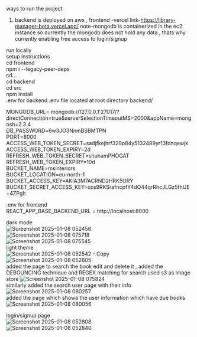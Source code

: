 ways to run the project

1. backend is deployed on aws , frontend -vercel link-https://library-manager-beta.vercel.app/
   note-mongodb is containerized in the ec2 instance so currently the mongodb does not hold any data , thats why currently enabling free access to login/signup

run locally  
setup instructions  
cd frontend  
npm i --legacy-peer-deps  
cd ..  
cd backend  
cd src  
npm install  
.env for backend .env file located at root directory backend/

MONGODB_URL= mongodb://127.0.0.1:27017/?directConnection=true&serverSelectionTimeoutMS=2000&appName=mongosh+2.3.4  
DB_PASSWORD=6w3JO3NnmBSBMTPN  
PORT=8000  
ACCESS_WEB_TOKEN_SECRET=sadjfkejhrf329p84y5132489yr13fdnqewjk  
ACCESS_WEB_TOKEN_EXPIRY=2d  
REFRESH_WEB_TOKEN_SECRET=shuhamPHOGAT  
REFRESH_WEB_TOKEN_EXPIRY=10d  
BUCKET_NAME=msinteriors  
BUCKET_LOCATION=eu-north-1  
BUCKET_ACCESS_KEY=AKIA3M7ACRND2HRK5ORY  
BUCKET_SECRET_ACCESS_KEY=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

.env for frontend  
REACT_APP_BASE_BACKEND_URL = http://localhost:8000

dark mode  
![Screenshot 2025-01-08 052456](https://github.com/user-attachments/assets/9ac763d1-15b2-467d-a0ff-753859b4fa05)  
![Screenshot 2025-01-08 075718](https://github.com/user-attachments/assets/010ab18e-2ff3-4c96-b43a-3315a3981a0f)  
![Screenshot 2025-01-08 075545](https://github.com/user-attachments/assets/ac01b7cf-725c-4f93-bc30-6ce19104870e)  
light theme  
![Screenshot 2025-01-08 052542 - Copy](https://github.com/user-attachments/assets/ce0b1dea-4766-430b-a7ed-3dcce36b6823)
![Screenshot 2025-01-08 052605](https://github.com/user-attachments/assets/04099898-e9c5-41c4-a8b0-df63aec78b49)  
added the page to search the book edit and delete it , added the DEBOUNCING technique and REGEX matching for search used s3 as image store
![Screenshot 2025-01-08 075824](https://github.com/user-attachments/assets/67cea1da-8a8e-40c1-89fb-a02f20921ab6)  
similarly added the search user page with their info  
![Screenshot 2025-01-08 080257](https://github.com/user-attachments/assets/8dc5c931-2505-457a-a91b-0aa46491461f)  
added the page which showa the user information which have due books  
![Screenshot 2025-01-08 080056](https://github.com/user-attachments/assets/2071c91a-0618-4901-a942-5262381f4ffb)

login/signup page  
![Screenshot 2025-01-08 052808](https://github.com/user-attachments/assets/17485ec1-4b49-4457-bbe2-6ccec8f02511)  
![Screenshot 2025-01-08 052840](https://github.com/user-attachments/assets/ced26c2b-af0f-43b9-92fc-900746890780)
